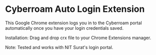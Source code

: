 # Cyberroam Auto Login Extension

This Google Chrome extension logs you in to the Cyberroam portal automatically once you have your login credentials saved.

Installation: Drag and drop crx file to your Chrome Extensions manager.

Note: Tested and works with NIT Surat's login portal.
